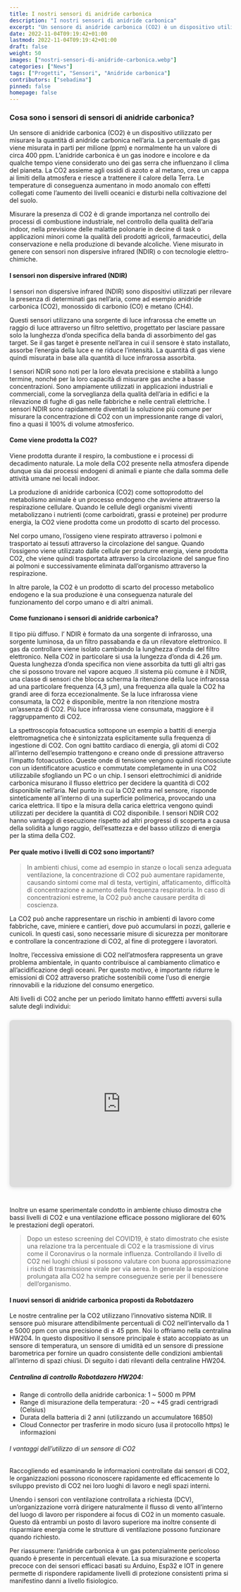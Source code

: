 ```yaml
---
title: I nostri sensori di anidride carbonica
description: "I nostri sensori di anidride carbonica"
excerpt: "Un sensore di anidride carbonica (CO2) è un dispositivo utilizzato per misurare la quantità di anidride carbonica nell’aria. La percentuale di gas viene misurata in parti per milione (ppm) e normalmente ha un valore di circa 400 ppm..."
date: 2022-11-04T09:19:42+01:00
lastmod: 2022-11-04T09:19:42+01:00
draft: false
weight: 50
images: ["nostri-sensori-di-anidride-carbonica.webp"]
categories: ["News"]
tags: ["Progetti", "Sensori", "Anidride carbonica"]
contributors: ["sebadima"]
pinned: false
homepage: false
---
```



<style>
.x {
    transition:transform 0.60s ease;
}

.x:hover {
    -webkit-transform:scale(1.50); /* or some other value */
    transform:scale(1.50);
}
</style>

### Cosa sono i sensori di sensori di anidride carbonica?

Un sensore di anidride carbonica (CO2) è un dispositivo utilizzato per misurare la quantità di anidride carbonica nell’aria. La percentuale di gas viene misurata in parti per milione (ppm) e normalmente ha un valore di circa 400 ppm. L’anidride carbonica è un gas inodore e incolore  e da qualche tempo viene considerato uno dei gas serra che influenzano il clima del pianeta. La CO2 assieme agli ossidi di azoto e al metano, crea un cappa ai limiti della atmosfera e riesce a trattenere il calore della Terra. Le temperature di conseguenza aumentano in modo anomalo con effetti collegati come l’aumento dei livelli oceanici e disturbi nella coltivazione del del suolo.

Misurare la presenza di CO2 è di grande importanza nel controllo dei processi di combustione industriale, nel controllo della qualità dell’aria indoor, nella previsione delle malattie polonarie in decine di task o applicazioni minori come la qualità deli prodotti agricoli, farmaceutici, della conservazione e nella produzione di bevande alcoliche. Viene misurato in genere con sensori non dispersive infrared (NDIR) o con tecnologie elettro-chimiche.


#### I sensori non dispersive infrared (NDIR)



I sensori non dispersive infrared (NDIR) sono dispositivi utilizzati per rilevare la presenza di determinati gas nell’aria, come ad esempio anidride carbonica (CO2), monossido di carbonio (CO) e metano (CH4).

Questi sensori utilizzano una sorgente di luce infrarossa che emette un raggio di luce attraverso un filtro selettivo, progettato per lasciare passare solo la lunghezza d’onda specifica della banda di assorbimento del gas target. Se il gas target è presente nell’area in cui il sensore è stato installato, assorbe l’energia della luce e ne riduce l’intensità. La quantità di gas viene quindi misurata in base alla quantità di luce infrarossa assorbita.

I sensori NDIR sono noti per la loro elevata precisione e stabilità a lungo termine, nonché per la loro capacità di misurare gas anche a basse concentrazioni. Sono ampiamente utilizzati in applicazioni industriali e commerciali, come la sorveglianza della qualità dell’aria in edifici e la rilevazione di fughe di gas nelle fabbriche e nelle centrali elettriche. I sensori NDIR sono rapidamente diventati la soluzione più comune per misurare la concentrazione di CO2 con un impressionante range di valori, fino a quasi il 100% di volume atmosferico.


#### Come viene prodotta la CO2?

Viene prodotta durante il respiro, la combustione e i processi di decadimento naturale. La mole della CO2 presente nella atmosfera dipende dunque sia dai processi endogeni di animali e piante che dalla somma delle attività umane nei locali indoor.

La produzione di anidride carbonica (CO2) come sottoprodotto del metabolismo animale è un processo endogeno che avviene attraverso la respirazione cellulare. Quando le cellule degli organismi viventi metabolizzano i nutrienti (come carboidrati, grassi e proteine) per produrre energia, la CO2 viene prodotta come un prodotto di scarto del processo.

Nel corpo umano, l’ossigeno viene respirato attraverso i polmoni e trasportato ai tessuti attraverso la circolazione del sangue. Quando l’ossigeno viene utilizzato dalle cellule per produrre energia, viene prodotta CO2, che viene quindi trasportata attraverso la circolazione del sangue fino ai polmoni e successivamente eliminata dall’organismo attraverso la respirazione.

In altre parole, la CO2 è un prodotto di scarto del processo metabolico endogeno e la sua produzione è una conseguenza naturale del funzionamento del corpo umano e di altri animali.




#### Come funzionano i sensori di anidride carbonica?

Il tipo più diffuso. l’ NDIR è formato da una sorgente di infrarosso, una sorgente luminosa, da un filtro passabanda e da un rilevatore elettronico. Il gas da controllare viene isolato cambiando la lunghezza d’onda del filtro elettronico. Nella CO2 in particolare si usa la lungezza d’onda di 4.26 µm. Questa lunghezza d’onda specifica non viene assorbita da tutti gli altri gas che si possono trovare nel vapore acqueo .Il sistema più comune è il NDIR, una classe di sensori che blocca scherma la ritenzione della luce infrarossa ad una particolare frequenza (4,3 µm), una frequenza alla quale la CO2 ha grandi aree di forza eccezionalmente. Se la luce infrarossa viene consumata, la CO2 è disponibile, mentre la non ritenzione mostra un’assenza di CO2. Più luce infrarossa viene consumata, maggiore è il raggruppamento di CO2.

La spettroscopia fotoacustica sottopone un esempio a battiti di energia elettromagnetica che è sintonizzata esplicitamente sulla frequenza di ingestione di CO2. Con ogni battito cardiaco di energia, gli atomi di CO2 all’interno dell’esempio trattengono e creano onde di pressione attraverso l’impatto fotoacustico. Queste onde di tensione vengono quindi riconosciute con un identificatore acustico e commutate completamente in una CO2 utilizzabile sfogliando un PC o un chip.
I sensori elettrochimici di anidride carbonica misurano il flusso elettrico per decidere la quantità di CO2 disponibile nell’aria. Nel punto in cui la CO2 entra nel sensore, risponde sinteticamente all’interno di una superficie polimerica, provocando una carica elettrica. Il tipo e la misura della carica elettrica vengono quindi utilizzati per decidere la quantità di CO2 disponibile.
I sensori NDIR CO2 hanno vantaggi di esecuzione rispetto ad altri progressi di scoperta a causa della solidità a lungo raggio, dell’esattezza e del basso utilizzo di energia per la stima della CO2.


#### Per quale motivo i livelli di CO2 sono importanti?

> In ambienti chiusi, come ad esempio in stanze o locali senza adeguata ventilazione, la concentrazione di CO2 può aumentare rapidamente, causando sintomi come mal di testa, vertigini, affaticamento, difficoltà di concentrazione e aumento della frequenza respiratoria. In caso di concentrazioni estreme, la CO2 può anche causare perdita di coscienza.


La CO2 può anche rappresentare un rischio in ambienti di lavoro come fabbriche, cave, miniere e cantieri, dove può accumularsi in pozzi, gallerie e cunicoli. In questi casi, sono necessarie misure di sicurezza per monitorare e controllare la concentrazione di CO2, al fine di proteggere i lavoratori.

Inoltre, l’eccessiva emissione di CO2 nell’atmosfera rappresenta un grave problema ambientale, in quanto contribuisce al cambiamento climatico e all’acidificazione degli oceani. Per questo motivo, è importante ridurre le emissioni di CO2 attraverso pratiche sostenibili come l’uso di energie rinnovabili e la riduzione del consumo energetico.

Alti livelli di CO2 anche per un periodo limitato hanno efffetti avversi sulla salute degli individui:


<div style="position: relative; width: 100%; height: 0; padding-top: 75.0000%; padding-bottom: 0; box-shadow: 0 2px 8px 0 rgba(63,69,81,0.16); margin-top: 1.6em; margin-bottom: 0.9em; overflow: hidden; border-radius: 8px; will-change: transform;"><iframe style="position: absolute; width: 100%; height: 100%; top: 0; left: 0; border: none; padding: 0; margin: 0;" src="https://www.canva.com/design/DAFVUQcEsnE/view?embed" allowfullscreen="allowfullscreen"> </iframe></div>

<br>

Inoltre un esame sperimentale condotto in ambiente chiuso dimostra che bassi livelli di CO2 e una ventilazione efficace possono migliorare del 60% le prestazioni degli operatori.


> Dopo un esteso screening del COVID19, è stato dimostrato che esiste una relazione tra la percentuale di CO2 e la trasmissione di virus come il Coronavirus o la normale influenza. Controllando il livello di CO2 nei luoghi chiusi si possono valutare con buona approssimazione i rischi di trasmissione virale per via aerea. In generale la esposizione prolungata alla CO2 ha sempre conseguenze serie per il benessere dell’organismo.




#### I nuovi sensori di anidride carbonica proposti da Robotdazero

Le nostre centraline per la CO2 utilizzano l’innovativo sistema NDIR. Il sensore può misurare attendibilmente percentuali di CO2 nell’intervallo da 1 e 5000 ppm con una precisione di ± 45 ppm. Noi lo offriamo nella centralina HW204. In questo dispositivo il sensore principale è stato accoppiato as un sensore di temperatura, un sensore di umidità ed un sensore di pressione barometrica per fornire un quadro consistente delle condizioni ambientali all’interno di spazi chiusi. Di seguito i dati rilevanti della centraline HW204.



##### Centralina di controllo Robotdazero HW204:

- Range di controllo della anidride carbonica: 1 ~ 5000 m PPM
- Range di misurazione della temperatura: -20 ~ +45 gradi centrigradi (Celsius)
- Durata della batteria di 2 anni (utilizzando un accumulatore 16850)
- Cloud Connector per trasferire in modo sicuro (usa il protocollo https) le informazioni


###### I vantaggi dell’utilizzo di un sensore di CO2

Raccogliendo ed esaminando le informazioni controllate dai sensori di CO2, le organizzazioni possono riconoscere rapidamente ed efficacemente lo sviluppo previsto di CO2 nei loro luoghi di lavoro e negli spazi interni.

Unendo i sensori con ventilazione controllata a richiesta (DCV), un’organizzazione vorrà dirigere naturalmente il flusso di vento all’interno del luogo di lavoro per rispondere ai focus di CO2 in un momento casuale. Questo dà entrambi un posto di lavoro superiore ma inoltre consente di risparmiare energia come le strutture di ventilazione possono funzionare quando richiesto.

Per riassumere: l’anidride carbonica è un gas potenzialmente pericoloso quando è presente in percentuali elevate. La sua misurazione e scoperta precoce con dei sensori efficaci basati su Arduino, Esp32 e IOT in genere permette di rispondere rapidamente livelli di protezione consistenti prima si manifestino danni a livello fisiologico.

